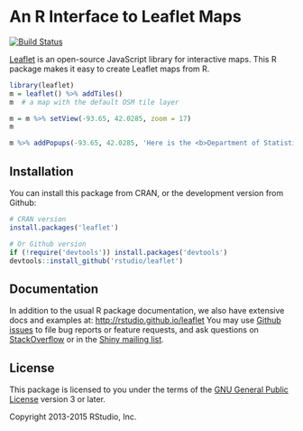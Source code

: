 # An R Interface to Leaflet Maps

[![Build Status](https://travis-ci.org/rstudio/leaflet.svg)](https://travis-ci.org/rstudio/leaflet)

[Leaflet](http://leafletjs.com) is an open-source JavaScript library for
interactive maps. This R package makes it easy to create Leaflet maps from R.

```r
library(leaflet)
m = leaflet() %>% addTiles()
m  # a map with the default OSM tile layer

m = m %>% setView(-93.65, 42.0285, zoom = 17)
m

m %>% addPopups(-93.65, 42.0285, 'Here is the <b>Department of Statistics</b>, ISU')
```

## Installation

You can install this package from CRAN, or the development version from Github:

```r
# CRAN version
install.packages('leaflet')

# Or Github version
if (!require('devtools')) install.packages('devtools')
devtools::install_github('rstudio/leaflet')
```

## Documentation

In addition to the usual R package documentation, we also have extensive docs and examples at:
http://rstudio.github.io/leaflet You may use [Github issues](https://github.com/rstudio/leaflet/issues) to file bug reports or feature requests, and ask questions on [StackOverflow](http://stackoverflow.com/questions/tagged/r+leaflet) or in the [Shiny mailing list](https://groups.google.com/forum/#!forum/shiny-discuss).

## License

This package is licensed to you under the terms of the [GNU General Public
License](http://www.gnu.org/licenses/gpl.html) version 3 or later.

Copyright 2013-2015 RStudio, Inc.
